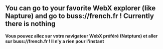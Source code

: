 
You can go to your favorite WebX explorer (like Napture) and go to buss://french.fr !
Currently there is nothing
------------------------------------------------------------------------------------------------
**Vous pouvez allez sur votre navigateur WebX préféré (Natpture) et aller sur buss://french.fr !
Il n'y a rien pour l'instant**

